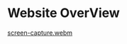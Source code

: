 # Website OverView





[screen-capture.webm](https://github.com/priyanshuuranjan/My-Ways-/assets/117588084/21fd06f1-f98e-4202-bc18-1cef86bbd2aa)

